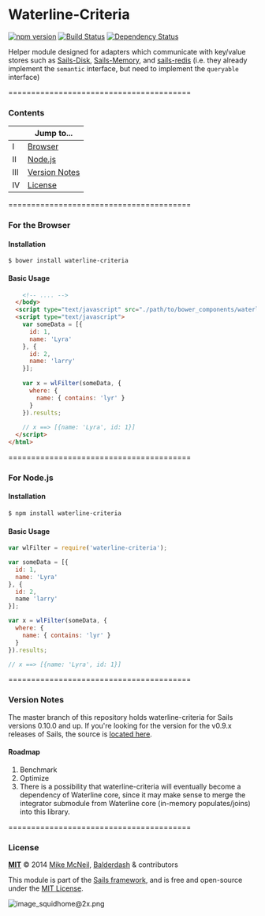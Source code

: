 Waterline-Criteria
=======================
[![npm version](https://badge.fury.io/js/waterline-criteria.svg)](http://badge.fury.io/js/waterline-criteria)
[![Build Status](https://travis-ci.org/balderdashy/waterline-criteria.svg?branch=master)](https://travis-ci.org/balderdashy/waterline-criteria)
[![Dependency Status](https://david-dm.org/balderdashy/waterline-criteria.svg)](https://david-dm.org/balderdashy/waterline-criteria)

Helper module designed for adapters which communicate with key/value stores such as [Sails-Disk](https://github.com/balderdashy/sails-disk), [Sails-Memory](https://github.com/balderdashy/sails-memory), and [sails-redis](https://github.com/balderdashy/sails-redis) (i.e. they already implement the `semantic` interface, but need to implement the `queryable` interface)


========================================

### Contents

|    | Jump to...        |
|-----|-------------------------|
| I   | [Browser](https://github.com/balderdashy/waterline-criteria#for-the-browser)                 |
| II  | [Node.js](https://github.com/balderdashy/waterline-criteria#for-nodejs)                 |
| III | [Version Notes](https://github.com/balderdashy/waterline-criteria#version)          |
| IV  | [License](https://github.com/balderdashy/waterline-criteria#license)                 |

========================================

### For the Browser

#### Installation
```
$ bower install waterline-criteria
```

#### Basic Usage

```html
    <!-- .... -->
  </body>
  <script type="text/javascript" src="./path/to/bower_components/waterline-criteria/index.js"></script>
  <script type="text/javascript">
    var someData = [{
      id: 1,
      name: 'Lyra'
    }, {
      id: 2,
      name: 'larry'
    }];
    
    var x = wlFilter(someData, {
      where: {
        name: { contains: 'lyr' }
      }
    }).results;
    
    // x ==> [{name: 'Lyra', id: 1}]
  </script>
</html>
```
========================================

### For Node.js

#### Installation

```sh
$ npm install waterline-criteria
```

#### Basic Usage

```js
var wlFilter = require('waterline-criteria');

var someData = [{
  id: 1,
  name: 'Lyra'
}, {
  id: 2,
  name 'larry'
}];

var x = wlFilter(someData, {
  where: {
    name: { contains: 'lyr' }
  }
}).results;

// x ==> [{name: 'Lyra', id: 1}]
```

========================================

### Version Notes

The master branch of this repository holds waterline-criteria for Sails versions 0.10.0 and up.  If you're looking for the version for the v0.9.x releases of Sails, the source is [located here](https://github.com/balderdashy/waterline-criteria/releases/tag/v0.9.7).


#### Roadmap

1. Benchmark
2. Optimize
3. There is a possibility that waterline-criteria will eventually become a dependency of Waterline core, since it may make sense to merge the integrator submodule from Waterline core (in-memory populates/joins) into this library.




========================================

### License

**[MIT](./LICENSE)**
&copy; 2014
[Mike McNeil](http://michaelmcneil.com), [Balderdash](http://balderdash.co) & contributors

This module is part of the [Sails framework](http://sailsjs.org), and is free and open-source under the [MIT License](http://sails.mit-license.org/).


![image_squidhome@2x.png](http://i.imgur.com/RIvu9.png) 
 
